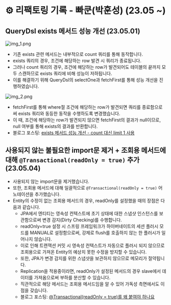 # ⚙️ 리팩토링 기록 - 빠쿤(박훈성) (23.05 ~)
                                                             
## QueryDsl exists 메서드 성능 개선 (23.05.01)
![img_1.png](https://user-images.githubusercontent.com/71416677/235453056-63f5eb41-0334-4ee7-bca6-ddaedc853d60.png)                         
- 기존 exists 관련 메서드는 내부적으로 count 쿼리를 통해 동작합니다.
- exists 쿼리의 경우, 조건에 해당하는 row 발견 시 쿼리가 종료됩니다.
- 그러나 count 쿼리의 경우, 조건에 해당하는 row가 발견되어도 테이블의 끝까지 모두 스캔하므로 exists 쿼리에 비해 성능이 저하됩니다.
- 이를 해결하기 위해 QueryDsl의 selectOne과 fetchFirst를 통해 성능 개선을 진행하였습니다.

![img_2.png](https://user-images.githubusercontent.com/71416677/235453064-ce3d4f03-e627-4ee8-ab00-ed9af4a00ca5.png)                                     
- fetchFirst를 통해 where절 조건에 해당하는 row가 발견되면 쿼리를 종료함으로써 exists 쿼리와 동등한 동작을 수행하도록 변경했습니다.
- 이 때, 조건에 해당하는 row가 발견되지 않으면 fetchFirst의 결과가 null이므로, null 여부를 통해 exists의 결과를 반환합니다.
- 블로그 포스팅: [exists 메서드 성능 개선 - count 대신 limit 1 사용](https://hungseong.tistory.com/73)
                                    

## 사용되지 않는 불필요한 import문 제거 + 조회용 메서드에 대해 ``@Transactional(readOnly = true)`` 추가 (23.05.04)
- 사용되지 않는 import문을 제거했습니다.
- 또한, 조회용 메서드에 대해 일괄적으로 ``@Transactional(readOnly = true)`` 어노테이션을 추가했습니다.
- Entity의 수정이 없는 조회용 메서드의 경우, readOnly를 설정했을 때의 장점은 다음과 같습니다.
  - JPA에서 엔티티는 영속성 컨텍스트에 초기 상태에 대한 스냅샷 인스턴스를 보관함으로써 변경 감지(Dirty Checking)를 수행합니다.
  - readOnly=true 설정 시 스프링 프레임워크가 하이버네이트의 세션 플러시 모드를 MANUAL로 설정함으로써, 강제로 flush를 호출하지 않는 한 플러시가 일어나지 않습니다.
  - 이로 인해 트랜잭션 커밋 시 영속성 컨텍스트가 자동으로 플러시 되지 않으므로 조회용으로 가져온 Entity의 예상치 못한 수정을 방지할 수 있습니다.
  - 또한, JPA가 변경 감지를 위한 스냅샷을 보관하지 않으므로 메모리가 절약됩니다.
  - Replication을 적용중이라면, readOnly가 설정된 메서드의 경우 slave에서 데이터를 가져옴으로써 부하를 분산할 수 있습니다.
  - 직관적으로 해당 메서드는 조회용 메서드임을 알 수 있어 가독성 측면에서도 이점을 갖습니다.
  - 블로그 포스팅: [@Transactional(readOnly = true)를 왜 붙여야 하나요](https://hungseong.tistory.com/74)